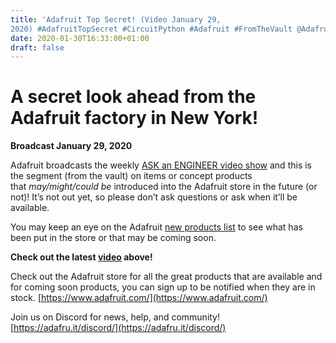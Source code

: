 ```yaml
---
title: 'Adafruit Top Secret! (Video January 29,
2020) #AdafruitTopSecret #CircuitPython #Adafruit #FromTheVault @Adafruit'
date: 2020-01-30T16:33:00+01:00
draft: false
---
```


A secret look ahead from the Adafruit factory in New York!
==========================================================

**Broadcast January 29, 2020**

Adafruit broadcasts the weekly [ASK an ENGINEER video show](https://www.adafruit.com/ask) and this is the segment (from the vault) on items or concept products that _may/might/could be_ introduced into the Adafruit store in the future (or not)! It’s not out yet, so please don’t ask questions or ask when it’ll be available.

You may keep an eye on the Adafruit [new products list](https://www.adafruit.com/new) to see what has been put in the store or that may be coming soon.

**Check out the latest [video](https://youtu.be/ILNJJ3OS6_0) above!**

Check out the Adafruit store for all the great products that are available and for coming soon products, you can sign up to be notified when they are in stock. [https://www.adafruit.com/](https://www.adafruit.com/)

Join us on Discord for news, help, and community!  
[https://adafru.it/discord/](https://adafru.it/discord/)